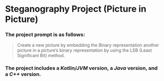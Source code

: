# Steganography Project (Picture in Picture)

### The project prompt is as follows:
> Create a new picture by embedding the Binary representation another picture
> in a picture’s binary representation by using the LSB (Least Significant Bit) method.

### The project includes a _Kotlin/JVM_ version, a _Java_ version, and a _C++_ version.
